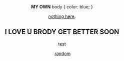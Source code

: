 <html>

<center>

<head>
<b>MY OWN</b>

</head>

<body>
body {
  color: blue;
}
<p><a href="https://www.pornhub.com/">nothing here</a>.</p>



<style>
  h2 {
    colour: blue;
}
</style>

<p><h2>I LOVE U BRODY GET BETTER SOON</h2>

<p>test

<p>.<a href="https://www.youtube.com/watch?v=cd2FZrBgUjA" >random</a>





    